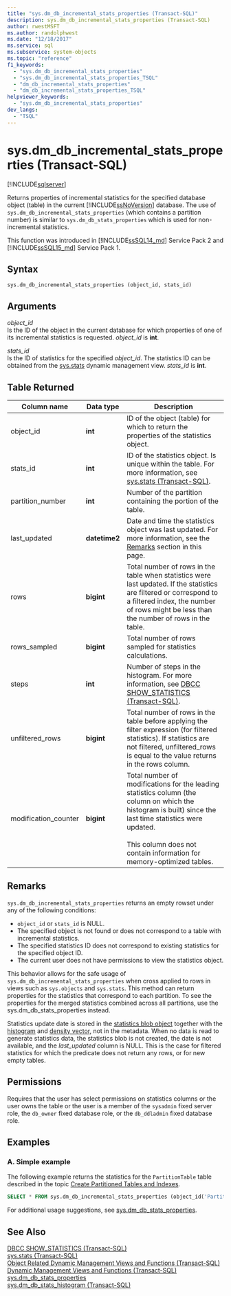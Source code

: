 ```yaml
---
title: "sys.dm_db_incremental_stats_properties (Transact-SQL)"
description: sys.dm_db_incremental_stats_properties (Transact-SQL)
author: rwestMSFT
ms.author: randolphwest
ms.date: "12/18/2017"
ms.service: sql
ms.subservice: system-objects
ms.topic: "reference"
f1_keywords:
  - "sys.dm_db_incremental_stats_properties"
  - "sys.dm_db_incremental_stats_properties_TSQL"
  - "dm_db_incremental_stats_properties"
  - "dm_db_incremental_stats_properties_TSQL"
helpviewer_keywords:
  - "sys.dm_db_incremental_stats_properties"
dev_langs:
  - "TSQL"
---
```

# sys.dm_db_incremental_stats_properties (Transact-SQL)
[!INCLUDE[sqlserver](../../includes/applies-to-version/sqlserver.md)]

  Returns properties of incremental statistics for the specified database object (table) in the current [!INCLUDE[ssNoVersion](../../includes/ssnoversion-md.md)] database. The use of `sys.dm_db_incremental_stats_properties` (which contains a partition number) is similar to `sys.dm_db_stats_properties` which is used for non-incremental statistics. 
  
  This function was introduced in [!INCLUDE[ssSQL14_md](../../includes/sssql14-md.md)] Service Pack 2 and [!INCLUDE[ssSQL15_md](../../includes/sssql16-md.md)] Service Pack 1.
  
## Syntax  
  
```  
sys.dm_db_incremental_stats_properties (object_id, stats_id)  
```  
  
## Arguments  
 *object_id*  
 Is the ID of the object in the current database for which properties of one of its incremental statistics is requested. *object_id* is **int**.  
  
 *stats_id*  
 Is the ID of statistics for the specified *object_id*. The statistics ID can be obtained from the [sys.stats](../../relational-databases/system-catalog-views/sys-stats-transact-sql.md) dynamic management view. *stats_id* is **int**.  
  
## Table Returned  
  
|Column name|Data type|Description|  
|-----------------|---------------|-----------------|  
|object_id|**int**|ID of the object (table) for which to return the properties of the statistics object.|  
|stats_id|**int**|ID of the statistics object. Is unique within the table. For more information, see [sys.stats &#40;Transact-SQL&#41;](../../relational-databases/system-catalog-views/sys-stats-transact-sql.md).|
|partition_number|**int**|Number of the partition containing the portion of the table.|  
|last_updated|**datetime2**|Date and time the statistics object was last updated. For more information, see the [Remarks](#Remarks) section in this page.|  
|rows|**bigint**|Total number of rows in the table when statistics were last updated. If the statistics are filtered or correspond to a filtered index, the number of rows might be less than the number of rows in the table.|  
|rows_sampled|**bigint**|Total number of rows sampled for statistics calculations.|  
|steps|**int**|Number of steps in the histogram. For more information, see [DBCC SHOW_STATISTICS &#40;Transact-SQL&#41;](../../t-sql/database-console-commands/dbcc-show-statistics-transact-sql.md).|  
|unfiltered_rows|**bigint**|Total number of rows in the table before applying the filter expression (for filtered statistics). If statistics are not filtered, unfiltered_rows is equal to the value returns in the rows column.|  
|modification_counter|**bigint**|Total number of modifications for the leading statistics column (the column on which the histogram is built) since the last time statistics were updated.<br /><br /> This column does not contain information for memory-optimized tables.|  
  
## <a name="Remarks"></a> Remarks  
 `sys.dm_db_incremental_stats_properties` returns an empty rowset under any of the following conditions:  
  
-   `object_id` or `stats_id` is NULL.   
-   The specified object is not found or does not correspond to a table with incremental statistics.  
-   The specified statistics ID does not correspond to existing statistics for the specified object ID.  
-   The current user does not have permissions to view the statistics object.
 
 This behavior allows for the safe usage of `sys.dm_db_incremental_stats_properties` when cross applied to rows in views such as `sys.objects` and `sys.stats`. This method can return properties for the statistics that correspond to each partition. To see the properties for the merged statistics combined across all partitions, use the sys.dm_db_stats_properties instead. 

Statistics update date is stored in the [statistics blob object](../../relational-databases/statistics/statistics.md#DefinitionQOStatistics) together with the [histogram](../../relational-databases/statistics/statistics.md#histogram) and [density vector](../../relational-databases/statistics/statistics.md#density), not in the metadata. When no data is read to generate statistics data, the statistics blob is not created, the date is not available, and the *last_updated* column is NULL. This is the case for filtered statistics for which the predicate does not return any rows, or for new empty tables.

## Permissions  
 Requires that the user has select permissions on statistics columns or the user owns the table or the user is a member of the `sysadmin` fixed server role, the `db_owner` fixed database role, or the `db_ddladmin` fixed database role.  
  
## Examples  

### A. Simple example
The following example returns the statistics for the `PartitionTable` table described in the topic [Create Partitioned Tables and Indexes](../../relational-databases/partitions/create-partitioned-tables-and-indexes.md).

```sql
SELECT * FROM sys.dm_db_incremental_stats_properties (object_id('PartitionTable'), 1);
``` 

For additional usage suggestions, see  [sys.dm_db_stats_properties](../../relational-databases/system-dynamic-management-views/sys-dm-db-stats-properties-transact-sql.md).
  
## See Also  
 [DBCC SHOW_STATISTICS &#40;Transact-SQL&#41;](../../t-sql/database-console-commands/dbcc-show-statistics-transact-sql.md)   
 [sys.stats &#40;Transact-SQL&#41;](../../relational-databases/system-catalog-views/sys-stats-transact-sql.md)   
 [Object Related Dynamic Management Views and Functions &#40;Transact-SQL&#41;](../../relational-databases/system-dynamic-management-views/object-related-dynamic-management-views-and-functions-transact-sql.md)   
 [Dynamic Management Views and Functions &#40;Transact-SQL&#41;](~/relational-databases/system-dynamic-management-views/system-dynamic-management-views.md)  
 [sys.dm_db_stats_properties](../../relational-databases/system-dynamic-management-views/sys-dm-db-stats-properties-transact-sql.md)   
 [sys.dm_db_stats_histogram (Transact-SQL)](../../relational-databases/system-dynamic-management-views/sys-dm-db-stats-histogram-transact-sql.md) 
